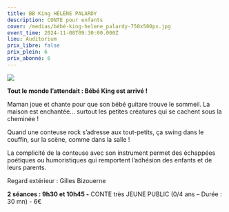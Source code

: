 ```yaml
---
title: BB King HÉLÈNE PALARDY
description: CONTE pour enfants
cover: /medias/bébé-king-helene_palardy-750x500px.jpg
event_time: 2024-11-08T09:30:00.000Z
lieu: Auditorium
prix_libre: false
prix_plein: 6
prix_abonné: 6
---
```

![](/medias/bébé-king-helene_palardy-750x500px.jpg)

**Tout le monde l’attendait : Bébé King est arrivé !**

Maman joue et chante pour que son bébé guitare trouve le sommeil. La maison est enchantée… surtout les petites créatures qui se cachent sous la cheminée !

Quand une conteuse rock s’adresse aux tout-petits, ça swing dans le couffin, sur la scène, comme dans la salle !

La complicité de la conteuse avec son instrument permet des échappées poétiques ou humoristiques qui remportent l’adhésion des enfants et de leurs parents.

Regard extérieur : Gilles Bizouerne

**2 séances : 9h30 et 10h45 -** CONTE très JEUNE PUBLIC (0/4 ans – Durée : 30 mn) - 6€